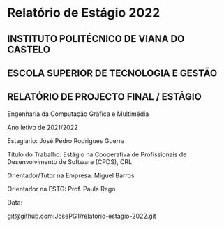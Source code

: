 # Relatório de Estágio 2022

## INSTITUTO POLITÉCNICO DE VIANA DO CASTELO

## ESCOLA SUPERIOR DE TECNOLOGIA E GESTÃO

## RELATÓRIO DE PROJECTO FINAL / ESTÁGIO

Engenharia da Computação Gráfica e Multimédia

Ano letivo de 2021/2022

Estagiário: José Pedro Rodrigues Guerra&#x20;

Título do Trabalho: Estágio na Cooperativa de Profissionais de Desenvolvimento de Software (CPDS), CRL

Orientador/Tutor na Empresa: Miguel Barros

Orientador na ESTG: Prof. Paula Rego

Data:



git@github.com:JosePG1/relatorio-estagio-2022.git
